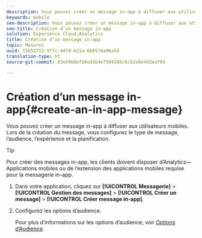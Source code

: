 ```yaml
---
description: Vous pouvez créer un message in-app à diffuser aux utilisateurs mobiles. Lors de la création du message, vous configurez le type de message, l’audience, l’expérience et la planification.
keywords: mobile
seo-description: Vous pouvez créer un message in-app à diffuser aux utilisateurs mobiles. Lors de la création du message, vous configurez le type de message, l’audience, l’expérience et la planification.
seo-title: Création d’un message in-app
solution: Experience Cloud,Analytics
title: Création d’un message in-app
topic: Mesures
uuid: 15b52713-9ffc-4df9-b21a-6b0576a96a54
translation-type: ht
source-git-commit: 83e6968efb0ed1b4ef504286c6cb2e8e4d2eaf94

---
```



# Création d’un message in-app{#create-an-in-app-message}

Vous pouvez créer un message in-app à diffuser aux utilisateurs mobiles. Lors de la création du message, vous configurez le type de message, l’audience, l’expérience et la planification.

>[!TIP]
>
>Pour créer des messages in-app, les clients doivent disposer d’Analytics—Applications mobiles ou de l’extension des applications mobiles requise pour la messagerie in-app.

1. Dans votre application, cliquez sur **[!UICONTROL Messagerie]** &gt; **[!UICONTROL Gestion des messages]** &gt; **[!UICONTROL Créer un message]** &gt; **[!UICONTROL Créer message in-app]**.
1. Configurez les options d’audience.

   Pour plus d’informations sur les options d’audience, voir [Options d’Audience](/help/using/in-app-messaging/t-in-app-message/c-audience-in-app-message.md).
